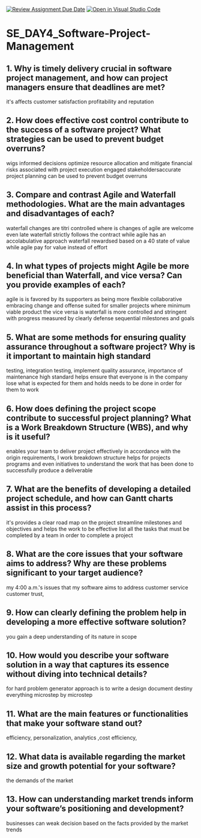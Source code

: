 [![Review Assignment Due Date](https://classroom.github.com/assets/deadline-readme-button-22041afd0340ce965d47ae6ef1cefeee28c7c493a6346c4f15d667ab976d596c.svg)](https://classroom.github.com/a/9pw6JKcu)
[![Open in Visual Studio Code](https://classroom.github.com/assets/open-in-vscode-2e0aaae1b6195c2367325f4f02e2d04e9abb55f0b24a779b69b11b9e10269abc.svg)](https://classroom.github.com/online_ide?assignment_repo_id=15642248&assignment_repo_type=AssignmentRepo)
# SE_DAY4_Software-Project-Management
## 1. Why is timely delivery crucial in software project management, and how can project managers ensure that deadlines are met?
it's affects customer satisfaction profitability and reputation
## 2. How does effective cost control contribute to the success of a software project? What strategies can be used to prevent budget overruns?
wigs informed decisions optimize resource allocation and mitigate financial risks associated with project execution
engaged stakeholdersaccurate project planning can be used to prevent budget overruns
## 3. Compare and contrast Agile and Waterfall methodologies. What are the main advantages and disadvantages of each?
waterfall changes are titri controlled where is changes of agile are welcome even late 
waterfall strictly follows the contract while agile has an accolabulative approach 
waterfall rewardsed based on a 40 state of value while agile pay for value instead of effort 

## 4. In what types of projects might Agile be more beneficial than Waterfall, and vice versa? Can you provide examples of each?
agile is is favored by its supporters as being more flexible collaborative embracing change and offense suited for smaller projects where minimum viable product
the vice versa is waterfall is more controlled and stringent with progress measured by clearly defense sequential milestones and goals
## 5. What are some methods for ensuring quality assurance throughout a software project? Why is it important to maintain high standard
testing, integration testing, implement quality assurance, importance of maintenance high standard helps ensure that everyone is in the company lose what is expected for them and holds needs to be done in order for them to work
## 6. How does defining the project scope contribute to successful project planning? What is a Work Breakdown Structure (WBS), and why is it useful?
enables your team to deliver project effectively in accordance with the origin requirements, I work breakdown structure helps for projects programs and even initiatives to understand the work that has been done to successfully produce a deliverable
## 7. What are the benefits of developing a detailed project schedule, and how can Gantt charts assist in this process?
it's provides a clear road map on the project streamline milestones and objectives and helps the work to be effective 
list all the tasks that must be completed by a team in order to complete a project
## 8. What are the core issues that your software aims to address? Why are these problems significant to your target audience?
my 4:00 a.m.'s issues that my software aims to address  customer service customer trust,
## 9. How can clearly defining the problem help in developing a more effective software solution?
you gain a deep understanding of its nature in scope 
## 10. How would you describe your software solution in a way that captures its essence without diving into technical details?
for hard problem generator approach is to write a design document 
destiny everything microstep by microstep
## 11. What are the main features or functionalities that make your software stand out?
efficiency, personalization, analytics ,cost efficiency,
## 12. What data is available regarding the market size and growth potential for your software?
the demands of the market

## 13. How can understanding market trends inform your software’s positioning and development?
businesses can weak decision based on the facts provided by the market trends
